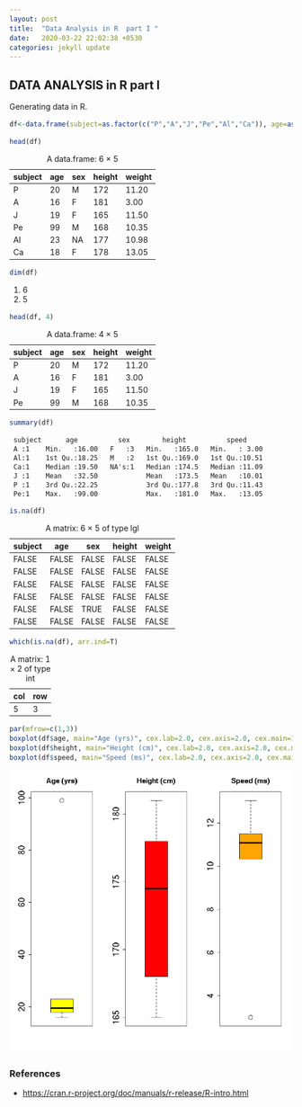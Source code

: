 ```yaml
---
layout: post
title:  "Data Analysis in R  part I "
date:   2020-03-22 22:02:38 +0530
categories: jekyll update
---
```


## DATA ANALYSIS in R part I
Generating data in R.


```R
df<-data.frame(subject=as.factor(c("P","A","J","Pe","Al","Ca")), age=as.numeric(c(20, 16, 19, 99, 23, 18)), sex=as.factor(c("M","F","F","M",NA,"F")), height=as.numeric(c(172, 181, 165, 168, 177, 178)), speed=as.numeric(c(11.20,3.00,11.50,10.35,10.98,13.05)))
```


```R
head(df)
```


<table>
<caption>A data.frame: 6 × 5</caption>
<thead>
<tr>
<th>subject</th>
<th>age</th>
<th>sex</th>
<th>height</th>
<th>weight</th>
</tr>
</thead>
<tbody>
	<tr><td>P </td><td>20</td><td>M </td><td>172</td><td>11.20</td></tr>
	<tr><td>A </td><td>16</td><td>F </td><td>181</td><td> 3.00</td></tr>
	<tr><td>J </td><td>19</td><td>F </td><td>165</td><td>11.50</td></tr>
	<tr><td>Pe</td><td>99</td><td>M </td><td>168</td><td>10.35</td></tr>
	<tr><td>Al</td><td>23</td><td>NA</td><td>177</td><td>10.98</td></tr>
	<tr><td>Ca</td><td>18</td><td>F </td><td>178</td><td>13.05</td></tr>
</tbody>
</table>




```R
dim(df)
```


<ol list-inline>
	<li>6</li>
	<li>5</li>
</ol>




```R
head(df, 4)
```


<table>
<caption>A data.frame: 4 × 5</caption>
<thead>
<tr>
<th>subject</th>
<th>age</th>
<th>sex</th>
<th>height</th>
<th>weight</th>
</tr>
</thead>
<tbody>
	<tr><td>P </td><td>20</td><td>M</td><td>172</td><td>11.20</td></tr>
	<tr><td>A </td><td>16</td><td>F</td><td>181</td><td> 3.00</td></tr>
	<tr><td>J </td><td>19</td><td>F</td><td>165</td><td>11.50</td></tr>
	<tr><td>Pe</td><td>99</td><td>M</td><td>168</td><td>10.35</td></tr>
</tbody>
</table>




```R
summary(df)
```


     subject      age          sex        height          speed      
     A :1    Min.   :16.00   F   :3   Min.   :165.0   Min.   : 3.00  
     Al:1    1st Qu.:18.25   M   :2   1st Qu.:169.0   1st Qu.:10.51  
     Ca:1    Median :19.50   NA's:1   Median :174.5   Median :11.09  
     J :1    Mean   :32.50            Mean   :173.5   Mean   :10.01  
     P :1    3rd Qu.:22.25            3rd Qu.:177.8   3rd Qu.:11.43  
     Pe:1    Max.   :99.00            Max.   :181.0   Max.   :13.05  



```R
is.na(df)
```


<table>
<caption>A matrix: 6 × 5 of type lgl</caption>
<thead>
<tr>
<th>subject</th>
<th>age</th>
<th>sex</th>
<th>height</th>
<th>weight</th>
</tr>
</thead>
<tbody>
	<tr><td>FALSE</td><td>FALSE</td><td>FALSE</td><td>FALSE</td><td>FALSE</td></tr>
	<tr><td>FALSE</td><td>FALSE</td><td>FALSE</td><td>FALSE</td><td>FALSE</td></tr>
	<tr><td>FALSE</td><td>FALSE</td><td>FALSE</td><td>FALSE</td><td>FALSE</td></tr>
	<tr><td>FALSE</td><td>FALSE</td><td>FALSE</td><td>FALSE</td><td>FALSE</td></tr>
	<tr><td>FALSE</td><td>FALSE</td><td> TRUE</td><td>FALSE</td><td>FALSE</td></tr>
	<tr><td>FALSE</td><td>FALSE</td><td>FALSE</td><td>FALSE</td><td>FALSE</td></tr>
</tbody>
</table>




```R
which(is.na(df), arr.ind=T)
```


<table>
<caption>A matrix: 1 × 2 of type int</caption>
<thead>
<tr>
<th>col</th>
<th>row</th>
</tr>
</thead>
<tbody>
	<tr><td>5</td><td>3</td></tr>
</tbody>
</table>




```R
par(mfrow=c(1,3))
boxplot(df$age, main="Age (yrs)", cex.lab=2.0, cex.axis=2.0, cex.main=1.6, cex=2.0, col="yellow")
boxplot(df$height, main="Height (cm)", cex.lab=2.0, cex.axis=2.0, cex.main=1.6, cex=2.0, col="red")
boxplot(df$speed, main="Speed (ms)", cex.lab=2.0, cex.axis=2.0, cex.main=1.6, cex=2.0, col="orange")

```



![png](https://github.com/balakuntlaJayanth/Stats/blob/master/images/Mar22_2020/output_7_0.png?raw=true)

### References
- https://cran.r-project.org/doc/manuals/r-release/R-intro.html